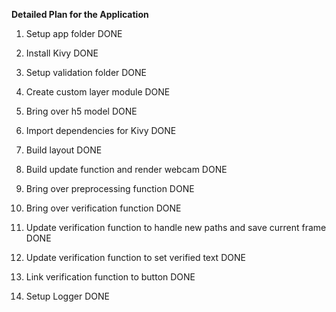 **Detailed Plan for the Application**
1. Setup app folder DONE
2. Install Kivy DONE
3. Setup validation folder DONE
4. Create custom layer module DONE
5. Bring over h5 model DONE
   
6. Import dependencies for Kivy DONE
7. Build layout DONE
8. Build update function and render webcam DONE
9. Bring over preprocessing function DONE 

10. Bring over verification function DONE
11. Update verification function to handle new paths and save current frame DONE
12. Update verification function to set verified text DONE
13. Link verification function to button DONE
14. Setup Logger DONE